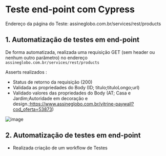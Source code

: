 # Teste end-point com Cypress

Endereço da página do Teste: assineglobo.com.br/services/rest/products

## 1. Automatização de testes em end-point
De forma automatizada, realizada uma requisição GET (sem header ou nenhum outro parâmetro) no endereço `assineglobo.com.br/services/rest/products` 

Asserts realizados :
  
- Status de retorno da requisição (200)
- Validada as propriedades do Body (ID; titulo;tituloLongo;url)
- Validado valores das propriedades do Body (AT; Casa e Jardim;Autoridade em decoração e design.;https://www.assineglobo.com.br/vitrine-paywall?cod_oferta=53873)

![image](https://user-images.githubusercontent.com/37030387/227069916-45f3525d-ee84-4c55-9984-17ad1f5cb4a8.png)



## 2. Automatização de testes em end-point


- Realizada criação de um workflow de Testes 
